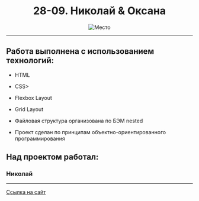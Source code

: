 <h1 align="center">28-09. Николай & Оксана</h1>
<div align="center">
  <img src="./images/lead.jpeg" alt="Место">
</div>

---

<h2>Работа выполнена с использованием технологий:</h2>
<ul>
  <li><p>HTML</p></li>
  <li><p>CSS></p></li>
  <li><p>Flexbox Layout</p></li>
  <li><p>Grid Layout</p></li>
  <li><p>Файловая структура организована по БЭМ nested</p></li>
  <li><p>Проект сделан по принципам объектно-ориентированного программирования</p></li>
</ul>
<h2>Над проектом работал:</h2>
<h3><a target="_blank">Николай</a></h3>


---

<p><a href="kolya0163.github.io/wedding/" target="_blank">Ссылка на сайт</a></p>
